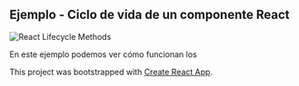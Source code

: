 

## Ejemplo - Ciclo de vida de un componente React

![React Lifecycle Methods](https://projects.wojtekmaj.pl/react-lifecycle-methods-diagram/)

En este ejemplo podemos ver cómo funcionan los 


This project was bootstrapped with [Create React App](https://github.com/facebook/create-react-app).

